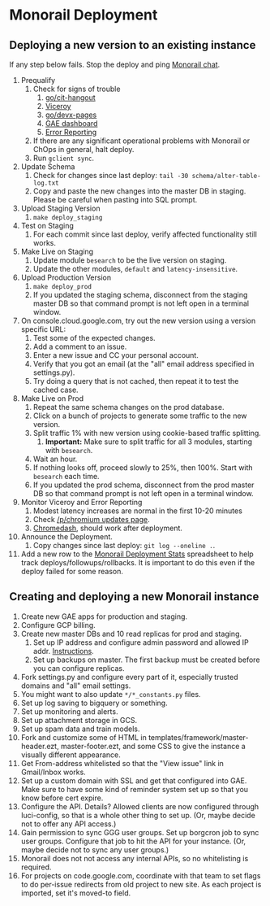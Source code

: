 # Monorail Deployment

## Deploying a new version to an existing instance

If any step below fails. Stop the deploy and ping [Monorail
chat](http://chat/room/AAAACV9ZZ8k).

1. Prequalify
    1. Check for signs of trouble
        1. [go/cit-hangout](http://go/cit-hangout)
        1. [Viceroy](http://go/monorail-prod-viceroy)
        1. [go/devx-pages](http://go/devx-pages)
        1. [GAE dashboard](https://console.cloud.google.com/appengine?project=monorail-prod&duration=PT1H)
        1. [Error Reporting](http://console.cloud.google.com/errors?time=P1D&order=COUNT_DESC&resolution=OPEN&resolution=ACKNOWLEDGED&project=monorail-prod)
    1. If there are any significant operational problems with Monorail or ChOps
       in general, halt deploy.
    1. Run `gclient sync`.
1. Update Schema
    1. Check for changes since last deploy: `tail -30 schema/alter-table-log.txt`
    1. Copy and paste the new changes into the master DB in staging.
       Please be careful when pasting into SQL prompt.
1. Upload Staging Version
    1. `make deploy_staging`
1. Test on Staging
    1. For each commit since last deploy, verify affected functionality still works.
1. Make Live on Staging
    1. Update module `besearch` to be the live version on staging.
    1. Update the other modules, `default` and `latency-insensitive`.
1. Upload Production Version
    1. `make deploy_prod`
    1. If you updated the staging schema, disconnect from the staging master DB so
       that command prompt is not left open in a terminal window.
1. On console.cloud.google.com, try out the new version using a version specific URL:
    1. Test some of the expected changes.
    1. Add a comment to an issue.
    1. Enter a new issue and CC your personal account.
    1. Verify that you got an email (at the "all" email address specified in settings.py).
    1. Try doing a query that is not cached, then repeat it to test the cached case.
1. Make Live on Prod
    1. Repeat the same schema changes on the prod database.
    1. Click on a bunch of projects to generate some traffic to the new version.
    1. Split traffic 1% with new version using cookie-based traffic splitting.
        1. **Important:** Make sure to split traffic for all 3 modules, starting
           with `besearch`.
    1. Wait an hour.
    1. If nothing looks off, proceed slowly to 25%, then 100%. Start with
       `besearch` each time.
    1. If you updated the prod schema, disconnect from the prod master DB so that
       command prompt is not left open in a terminal window.
1. Monitor Viceroy and Error Reporting
    1. Modest latency increases are normal in the first 10-20 minutes
    1. Check [/p/chromium updates page](https://bugs.chromium.org/p/chromium/updates/list).
    1. [Chromedash](http://go/chromedash), should work after deployment.
1. Announce the Deployment.
    1. Copy changes since last deploy: `git log --oneline .`.
1. Add a new row to the [Monorail Deployment Stats](http://go/monorail-deployment-stats)
   spreadsheet to help track deploys/followups/rollbacks. It is important to do this
   even if the deploy failed for some reason.

## Creating and deploying a new Monorail instance

1.  Create new GAE apps for production and staging.
1.  Configure GCP billing.
1.  Create new master DBs and 10 read replicas for prod and staging.
    1.  Set up IP address and configure admin password and allowed IP addr. [Instructions](https://cloud.google.com/sql/docs/mysql-client#configure-instance-mysql).
    1.  Set up backups on master.  The first backup must be created before you can configure replicas.
1.  Fork settings.py and configure every part of it, especially trusted domains and "all" email settings.
1.  You might want to also update `*/*_constants.py` files.
1.  Set up log saving to bigquery or something.
1.  Set up monitoring and alerts.
1.  Set up attachment storage in GCS.
1.  Set up spam data and train models.
1.  Fork and customize some of HTML in templates/framework/master-header.ezt, master-footer.ezt, and some CSS to give the instance a visually different appearance.
1.  Get From-address whitelisted so that the "View issue" link in Gmail/Inbox works.
1.  Set up a custom domain with SSL and get that configured into GAE.  Make sure to have some kind of reminder system set up so that you know before cert expire.
1.  Configure the API.  Details?  Allowed clients are now configured through luci-config, so that is a whole other thing to set up.  (Or, maybe decide not to offer any API access.)
1.  Gain permission to sync GGG user groups.  Set up borgcron job to sync user groups. Configure that job to hit the API for your instance.  (Or, maybe decide not to sync any user groups.)
1.  Monorail does not not access any internal APIs, so no whitelisting is required.
1.  For projects on code.google.com, coordinate with that team to set flags to do per-issue redirects from old project to new site.  As each project is imported, set it's moved-to field.

